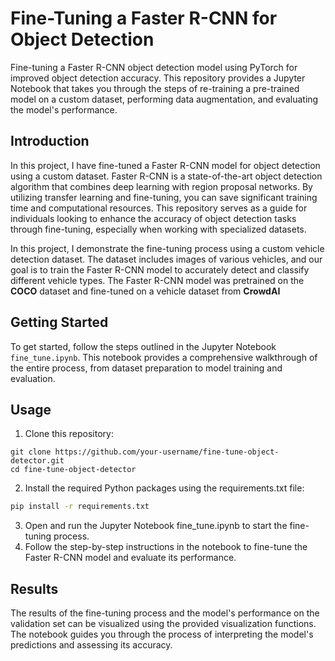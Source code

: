# Fine-Tuning a Faster R-CNN for Object Detection

Fine-tuning a Faster R-CNN object detection model using PyTorch for improved object detection accuracy. This repository provides a Jupyter Notebook that takes you through the steps of re-training a pre-trained model on a custom dataset, performing data augmentation, and evaluating the model's performance.

## Introduction

In this project, I have fine-tuned a Faster R-CNN model for object detection using a custom dataset. Faster R-CNN is a state-of-the-art object detection algorithm that combines deep learning with region proposal networks. 
By utilizing transfer learning and fine-tuning, you can save significant training time and computational resources. This repository serves as a guide for individuals looking to enhance the accuracy of object detection tasks through fine-tuning, especially when working with specialized datasets.

In this project, I demonstrate the fine-tuning process using a custom vehicle detection dataset. The dataset includes images of various vehicles, and our goal is to train the Faster R-CNN model to accurately detect and classify different vehicle types. The Faster R-CNN model was pretrained on the **COCO** dataset and fine-tuned on a vehicle dataset from **CrowdAI**

## Getting Started

To get started, follow the steps outlined in the Jupyter Notebook `fine_tune.ipynb`. This notebook provides a comprehensive walkthrough of the entire process, from dataset preparation to model training and evaluation.

## Usage
1. Clone this repository:
```
git clone https://github.com/your-username/fine-tune-object-detector.git
cd fine-tune-object-detector
```
2. Install the required Python packages using the requirements.txt file:
```bash
pip install -r requirements.txt
```
3. Open and run the Jupyter Notebook fine_tune.ipynb to start the fine-tuning process.
4. Follow the step-by-step instructions in the notebook to fine-tune the Faster R-CNN model and evaluate its performance.

## Results
The results of the fine-tuning process and the model's performance on the validation set can be visualized using the provided visualization functions. The notebook guides you through the process of interpreting the model's predictions and assessing its accuracy.
